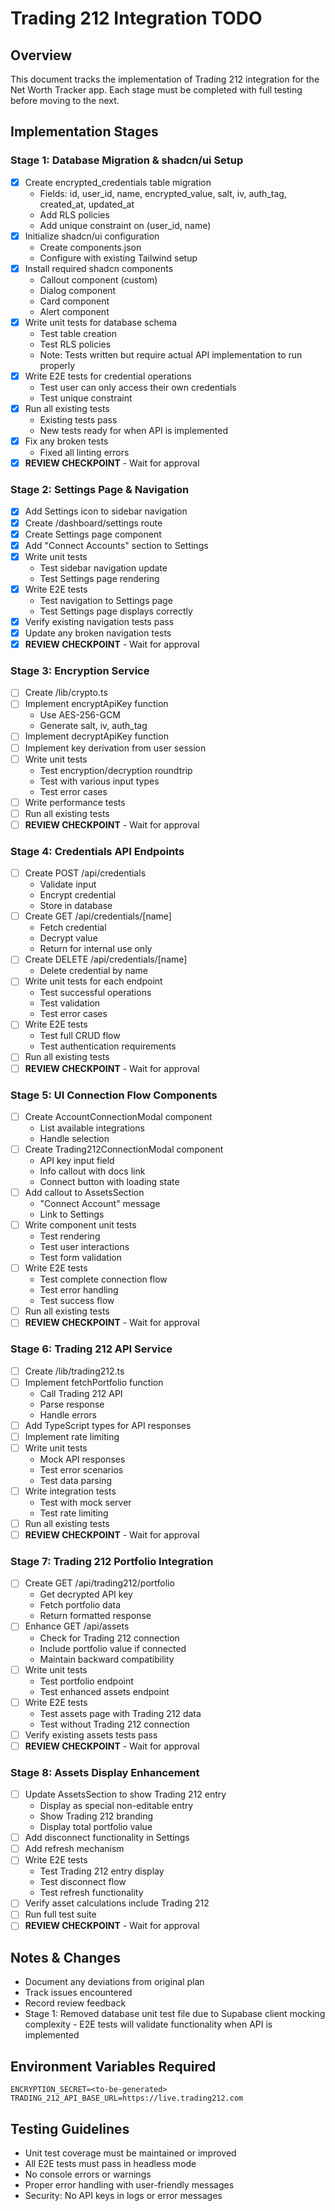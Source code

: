 # Trading 212 Integration TODO

## Overview

This document tracks the implementation of Trading 212 integration for the Net Worth Tracker app. Each stage must be completed with full testing before moving to the next.

## Implementation Stages

### Stage 1: Database Migration & shadcn/ui Setup

- [x] Create encrypted_credentials table migration
  - Fields: id, user_id, name, encrypted_value, salt, iv, auth_tag, created_at, updated_at
  - Add RLS policies
  - Add unique constraint on (user_id, name)
- [x] Initialize shadcn/ui configuration
  - Create components.json
  - Configure with existing Tailwind setup
- [x] Install required shadcn components
  - Callout component (custom)
  - Dialog component
  - Card component
  - Alert component
- [x] Write unit tests for database schema
  - Test table creation
  - Test RLS policies
  - Note: Tests written but require actual API implementation to run properly
- [x] Write E2E tests for credential operations
  - Test user can only access their own credentials
  - Test unique constraint
- [x] Run all existing tests
  - Existing tests pass
  - New tests ready for when API is implemented
- [x] Fix any broken tests
  - Fixed all linting errors
- [x] **REVIEW CHECKPOINT** - Wait for approval

### Stage 2: Settings Page & Navigation

- [x] Add Settings icon to sidebar navigation
- [x] Create /dashboard/settings route
- [x] Create Settings page component
- [x] Add "Connect Accounts" section to Settings
- [x] Write unit tests
  - Test sidebar navigation update
  - Test Settings page rendering
- [x] Write E2E tests
  - Test navigation to Settings page
  - Test Settings page displays correctly
- [x] Verify existing navigation tests pass
- [x] Update any broken navigation tests
- [x] **REVIEW CHECKPOINT** - Wait for approval

### Stage 3: Encryption Service

- [ ] Create /lib/crypto.ts
- [ ] Implement encryptApiKey function
  - Use AES-256-GCM
  - Generate salt, iv, auth_tag
- [ ] Implement decryptApiKey function
- [ ] Implement key derivation from user session
- [ ] Write unit tests
  - Test encryption/decryption roundtrip
  - Test with various input types
  - Test error cases
- [ ] Write performance tests
- [ ] Run all existing tests
- [ ] **REVIEW CHECKPOINT** - Wait for approval

### Stage 4: Credentials API Endpoints

- [ ] Create POST /api/credentials
  - Validate input
  - Encrypt credential
  - Store in database
- [ ] Create GET /api/credentials/[name]
  - Fetch credential
  - Decrypt value
  - Return for internal use only
- [ ] Create DELETE /api/credentials/[name]
  - Delete credential by name
- [ ] Write unit tests for each endpoint
  - Test successful operations
  - Test validation
  - Test error cases
- [ ] Write E2E tests
  - Test full CRUD flow
  - Test authentication requirements
- [ ] Run all existing tests
- [ ] **REVIEW CHECKPOINT** - Wait for approval

### Stage 5: UI Connection Flow Components

- [ ] Create AccountConnectionModal component
  - List available integrations
  - Handle selection
- [ ] Create Trading212ConnectionModal component
  - API key input field
  - Info callout with docs link
  - Connect button with loading state
- [ ] Add callout to AssetsSection
  - "Connect Account" message
  - Link to Settings
- [ ] Write component unit tests
  - Test rendering
  - Test user interactions
  - Test form validation
- [ ] Write E2E tests
  - Test complete connection flow
  - Test error handling
  - Test success flow
- [ ] Run all existing tests
- [ ] **REVIEW CHECKPOINT** - Wait for approval

### Stage 6: Trading 212 API Service

- [ ] Create /lib/trading212.ts
- [ ] Implement fetchPortfolio function
  - Call Trading 212 API
  - Parse response
  - Handle errors
- [ ] Add TypeScript types for API responses
- [ ] Implement rate limiting
- [ ] Write unit tests
  - Mock API responses
  - Test error scenarios
  - Test data parsing
- [ ] Write integration tests
  - Test with mock server
  - Test rate limiting
- [ ] Run all existing tests
- [ ] **REVIEW CHECKPOINT** - Wait for approval

### Stage 7: Trading 212 Portfolio Integration

- [ ] Create GET /api/trading212/portfolio
  - Get decrypted API key
  - Fetch portfolio data
  - Return formatted response
- [ ] Enhance GET /api/assets
  - Check for Trading 212 connection
  - Include portfolio value if connected
  - Maintain backward compatibility
- [ ] Write unit tests
  - Test portfolio endpoint
  - Test enhanced assets endpoint
- [ ] Write E2E tests
  - Test assets page with Trading 212 data
  - Test without Trading 212 connection
- [ ] Verify existing assets tests pass
- [ ] **REVIEW CHECKPOINT** - Wait for approval

### Stage 8: Assets Display Enhancement

- [ ] Update AssetsSection to show Trading 212 entry
  - Display as special non-editable entry
  - Show Trading 212 branding
  - Display total portfolio value
- [ ] Add disconnect functionality in Settings
- [ ] Add refresh mechanism
- [ ] Write E2E tests
  - Test Trading 212 entry display
  - Test disconnect flow
  - Test refresh functionality
- [ ] Verify asset calculations include Trading 212
- [ ] Run full test suite
- [ ] **REVIEW CHECKPOINT** - Wait for approval

## Notes & Changes

- Document any deviations from original plan
- Track issues encountered
- Record review feedback
- Stage 1: Removed database unit test file due to Supabase client mocking complexity - E2E tests will validate functionality when API is implemented

## Environment Variables Required

```
ENCRYPTION_SECRET=<to-be-generated>
TRADING_212_API_BASE_URL=https://live.trading212.com
```

## Testing Guidelines

- Unit test coverage must be maintained or improved
- All E2E tests must pass in headless mode
- No console errors or warnings
- Proper error handling with user-friendly messages
- Security: No API keys in logs or error messages
